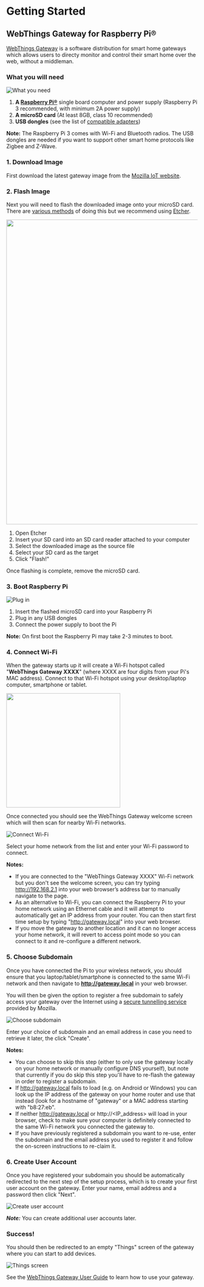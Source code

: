 # Getting Started

## WebThings Gateway for Raspberry Pi®

[WebThings Gateway](https://iot.mozilla.org/gateway/) is a software distribution for smart home gateways which allows users to directy monitor and control their smart home over the web, without a middleman.

### What you will need

![What you need](/images/what_you_need.png)

1. **A [Raspberry Pi®](https://www.raspberrypi.org/products/)** single board computer and power supply (Raspberry Pi 3 recommended, with minimum 2A power supply)
2. **A microSD card** (At least 8GB, class 10 recommended)
3. **USB dongles** (see the list of [compatible adapters](https://github.com/mozilla-iot/wiki/wiki/Supported-Hardware#adapters))

**Note:** The Raspberry Pi 3 comes with Wi-Fi and Bluetooth radios. The USB dongles are needed if you want to support other smart home protocols like Zigbee and Z-Wave.

### 1. Download Image

First download the latest gateway image from the [Mozilla IoT website](https://iot.mozilla.org/gateway/).

### 2. Flash Image

Next you will need to flash the downloaded image onto your microSD card. There are [various methods](https://www.raspberrypi.org/documentation/installation/installing-images/) of doing this but we recommend using [Etcher](https://www.balena.io/etcher/).

<img src="./images/etcher_screenshot.png" width="800">

1. Open Etcher
2. Insert your SD card into an SD card reader attached to your computer
3. Select the downloaded image as the source file
4. Select your SD card as the target
5. Click "Flash!"

Once flashing is complete, remove the microSD card.

### 3. Boot Raspberry Pi

![Plug in](/images/plug_in.png)

1. Insert the flashed microSD card into your Raspberry Pi
2. Plug in any USB dongles
3. Connect the power supply to boot the Pi

**Note:** On first boot the Raspberry Pi may take 2-3 minutes to boot.

### 4. Connect Wi-Fi
When the gateway starts up it will create a Wi-Fi hotspot called "**WebThings Gateway XXXX**" (where XXXX are four digits from your Pi's MAC address). Connect to that Wi-Fi hotspot using your desktop/laptop computer, smartphone or tablet.

<img src="./images/wifi_ssid.png" width="300">

Once connected you should see the WebThings Gateway welcome screen which will then scan for nearby Wi-Fi networks.

![Connect Wi-Fi](/images/connect_wifi.png)

Select your home network from the list and enter your Wi-Fi password to connect.

**Notes:**
* If you are connected to the "WebThings Gateway XXXX" Wi-Fi network but you don't see the welcome screen, you can try typing http://192.168.2.1 into your web browser’s address bar to manually navigate to the page.
* As an alternative to Wi-Fi, you can connect the Raspberry Pi to your home network using an Ethernet cable and it will attempt to automatically get an IP address from your router. You can then start first time setup by typing "http://gateway.local" into your web browser.
* If you move the gateway to another location and it can no longer access your home network, it will revert to access point mode so you can connect to it and re-configure a different network.

### 5. Choose Subdomain

Once you have connected the Pi to your wireless network, you should ensure that you laptop/tablet/smartphone is connected to the same Wi-Fi network and then navigate to **http://gateway.local** in your web browser.

You will then be given the option to register a free subdomain to safely access your gateway over the Internet using a [secure tunnelling service](https://github.com/mozilla-iot/wiki/wiki/Gateway-Remote-Access) provided by Mozilla.

![Choose subdomain](/images/choose_subdomain.png)

Enter your choice of subdomain and an email address in case you need to retrieve it later, the click "Create".


**Notes:**
 * You can choose to skip this step (either to only use the gateway locally on your home network or manually configure DNS yourself), but note that currently if you do skip this step you'll have to re-flash the gateway in order to register a subdomain.
 * If http://gateway.local fails to load (e.g. on Android or Windows) you can look up the IP address of the gateway on your home router and use that instead (look for a hostname of "gateway" or a MAC address starting with "b8:27:eb".
 * If neither http://gateway.local or http://<IP_address> will load in your browser, check to make sure your computer is definitely connected to the same Wi-Fi network you connected the gateway to.
 * If you have previously registered a subdomain you want to re-use, enter the subdomain and the email address you used to register it and follow the on-screen instructions to re-claim it.
 
 ### 6. Create User Account
 Once you have registered your subdomain you should be automatically redirected to the next step of the setup process, which is to create your first user account on the gateway. Enter your name, email address and a password then click "Next".
 
 ![Create user account](/images/create_user_account.png)
 
 ***Note:*** You can create additional user accounts later.
 
 ### Success!
 You should then be redirected to an empty "Things" screen of the gateway where you can start to add devices.
 
 ![Things screen](/images/things_screen.png)
 
 See the [WebThings Gateway User Guide](./gateway-user-guide.md) to learn how to use your gateway.
